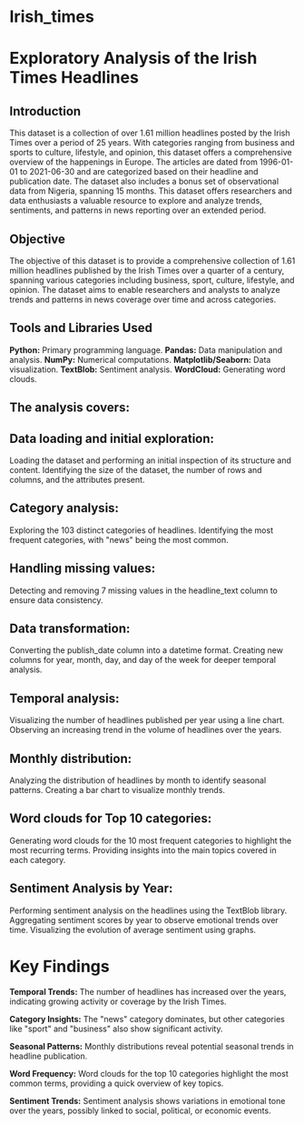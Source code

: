 # Irish_times
# Exploratory Analysis of the Irish Times Headlines

## Introduction
This dataset is a collection of over 1.61 million headlines posted by the Irish Times over a period of 25 years. With categories ranging from business and sports to culture, lifestyle, and opinion, this dataset offers a comprehensive overview of the happenings in Europe. The articles are dated from 1996-01-01 to 2021-06-30 and are categorized based on their headline and publication date. The dataset also includes a bonus set of observational data from Nigeria, spanning 15 months. This dataset offers researchers and data enthusiasts a valuable resource to explore and analyze trends, sentiments, and patterns in news reporting over an extended period.

## Objective
The objective of this dataset is to provide a comprehensive collection of 1.61 million headlines published by the Irish Times over a quarter of a century, spanning various categories including business, sport, culture, lifestyle, and opinion. The dataset aims to enable researchers and analysts to analyze trends and patterns in news coverage over time and across categories. 

## Tools and Libraries Used
**Python:** Primary programming language.
**Pandas:** Data manipulation and analysis.
**NumPy:** Numerical computations.
**Matplotlib/Seaborn:** Data visualization.
**TextBlob:** Sentiment analysis.
**WordCloud:** Generating word clouds.

## The analysis covers:

## Data loading and initial exploration:
Loading the dataset and performing an initial inspection of its structure and content.
Identifying the size of the dataset, the number of rows and columns, and the attributes present.

## Category analysis:
Exploring the 103 distinct categories of headlines.
Identifying the most frequent categories, with "news" being the most common.

## Handling missing values:
Detecting and removing 7 missing values in the headline_text column to ensure data consistency.

## Data transformation:
Converting the publish_date column into a datetime format.
Creating new columns for year, month, day, and day of the week for deeper temporal analysis.

## Temporal analysis:
Visualizing the number of headlines published per year using a line chart.
Observing an increasing trend in the volume of headlines over the years.

## Monthly distribution:
Analyzing the distribution of headlines by month to identify seasonal patterns.
Creating a bar chart to visualize monthly trends.

## Word clouds for Top 10 categories:
Generating word clouds for the 10 most frequent categories to highlight the most recurring terms.
Providing insights into the main topics covered in each category.

## Sentiment Analysis by Year:
Performing sentiment analysis on the headlines using the TextBlob library.
Aggregating sentiment scores by year to observe emotional trends over time.
Visualizing the evolution of average sentiment using graphs.

# Key Findings

**Temporal Trends:** The number of headlines has increased over the years, indicating growing activity or coverage by the Irish Times.

**Category Insights:** The "news" category dominates, but other categories like "sport" and "business" also show significant activity.

**Seasonal Patterns:** Monthly distributions reveal potential seasonal trends in headline publication.

**Word Frequency:** Word clouds for the top 10 categories highlight the most common terms, providing a quick overview of key topics.

**Sentiment Trends:** Sentiment analysis shows variations in emotional tone over the years, possibly linked to social, political, or economic events.

